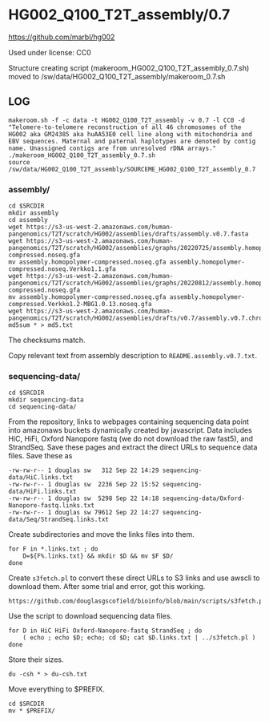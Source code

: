 HG002_Q100_T2T_assembly/0.7
===========================

<https://github.com/marbl/hg002>

Used under license:
CC0


Structure creating script (makeroom_HG002_Q100_T2T_assembly_0.7.sh) moved to /sw/data/HG002_Q100_T2T_assembly/makeroom_0.7.sh

LOG
---

    makeroom.sh -f -c data -t HG002_Q100_T2T_assembly -v 0.7 -l CC0 -d "Telomere-to-telomere reconstruction of all 46 chromosomes of the HG002 aka GM24385 aka huAA53E0 cell line along with mitochondria and EBV sequences. Maternal and paternal haplotypes are denoted by contig name. Unassigned contigs are from unresolved rDNA arrays." 
    ./makeroom_HG002_Q100_T2T_assembly_0.7.sh 
    source /sw/data/HG002_Q100_T2T_assembly/SOURCEME_HG002_Q100_T2T_assembly_0.7


### assembly/

    cd $SRCDIR
    mkdir assembly
    cd assembly
    wget https://s3-us-west-2.amazonaws.com/human-pangenomics/T2T/scratch/HG002/assemblies/drafts/assembly.v0.7.fasta
    wget https://s3-us-west-2.amazonaws.com/human-pangenomics/T2T/scratch/HG002/assemblies/graphs/20220725/assembly.homopolymer-compressed.noseq.gfa
    mv assembly.homopolymer-compressed.noseq.gfa assembly.homopolymer-compressed.noseq.Verkko1.1.gfa
    wget https://s3-us-west-2.amazonaws.com/human-pangenomics/T2T/scratch/HG002/assemblies/graphs/20220812/assembly.homopolymer-compressed.noseq.gfa
    mv assembly.homopolymer-compressed.noseq.gfa assembly.homopolymer-compressed.Verkko1.2-MBG1.0.13.noseq.gfa
    wget https://s3-us-west-2.amazonaws.com/human-pangenomics/T2T/scratch/HG002/assemblies/drafts/v0.7/assembly.v0.7.chromosome_paths.gaf
    md5sum * > md5.txt

The checksums match.

Copy relevant text from assembly description to `README.assembly.v0.7.txt`.


### sequencing-data/

    cd $SRCDIR
    mkdir sequencing-data
    cd sequencing-data/

From the repository, links to webpages containing sequencing data point into
amazonaws buckets dynamically created by javascript. Data includes HiC, HiFi,
Oxford Nanopore fastq (we do not download the raw fast5), and StrandSeq. Save
these pages and extract the direct URLs to sequence data files. Save these as

    -rw-rw-r-- 1 douglas sw   312 Sep 22 14:29 sequencing-data/HiC.links.txt
    -rw-rw-r-- 1 douglas sw  2236 Sep 22 15:52 sequencing-data/HiFi.links.txt
    -rw-rw-r-- 1 douglas sw  5298 Sep 22 14:18 sequencing-data/Oxford-Nanopore-fastq.links.txt
    -rw-rw-r-- 1 douglas sw 79612 Sep 22 14:27 sequencing-data/Seq/StrandSeq.links.txt

Create subdirectories and move the links files into them.

    for F in *.links.txt ; do
        D=${F%.links.txt} && mkdir $D && mv $F $D/
    done

Create `s3fetch.pl` to convert these direct URLs to S3 links and use awscli to
download them.  After some trial and error, got this working.

    https://github.com/douglasgscofield/bioinfo/blob/main/scripts/s3fetch.pl

Use the script to download sequencing data files.


    for D in HiC HiFi Oxford-Nanopore-fastq StrandSeq ; do
        ( echo ; echo $D; echo; cd $D; cat $D.links.txt | ../s3fetch.pl )
    done

Store their sizes.

    du -csh * > du-csh.txt

Move everything to $PREFIX.

    cd $SRCDIR
    mv * $PREFIX/
